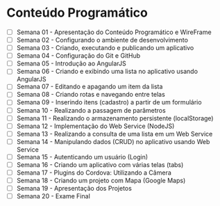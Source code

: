 # Conteúdo Programático
- [ ] Semana 01 - Apresentação do Conteúdo Programático e WireFrame
- [ ] Semana 02 - Configurando o ambiente de desenvolvimento
- [ ] Semana 03 - Criando, executando e publicando um aplicativo
- [ ] Semana 04 - Configuração do Git e GitHub
- [ ] Semana 05 - Introdução ao AngularJS
- [ ] Semana 06 - Criando e exibindo uma lista no aplicativo usando AngularJS
- [ ] Semana 07 - Editando e apagando um item da lista
- [ ] Semana 08 - Criando rotas e navegando entre telas
- [ ] Semana 09 - Inserindo itens (cadastro) a partir de um formulário
- [ ] Semana 10 - Realizando a passagem de parâmetros
- [ ] Semana 11 - Realizando o armazenamento persistente (localStorage)
- [ ] Semana 12 - Implementação do Web Service (NodeJS)
- [ ] Semana 13 - Realizando a consulta de uma lista em um Web Service
- [ ] Semana 14 - Manipulando dados (CRUD) no aplicativo usando Web Service
- [ ] Semana 15 - Autenticando um usuário (Login)
- [ ] Semana 16 - Criando um aplicativo com várias telas (tabs)
- [ ] Semana 17 - Plugins do Cordova: Utilizando a Câmera
- [ ] Semana 18 - Criando um projeto com Mapa (Google Maps)
- [ ] Semana 19 - Apresentação dos Projetos
- [ ] Semana 20 - Exame Final
